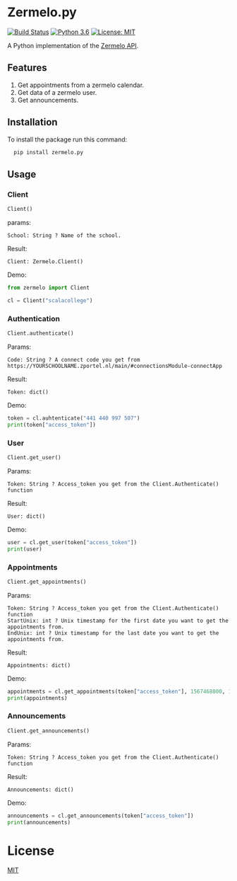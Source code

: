 # Zermelo.py

[![Build Status](https://travis-ci.org/wouter173/zermelo.py.svg?branch=master)](https://travis-ci.org/wouter173/zermelo.py) [![Python 3.6](https://img.shields.io/badge/python-3.6-blue.svg)](https://www.python.org/downloads/release/python-360/) [![License: MIT](https://img.shields.io/badge/License-MIT-yellow.svg)](https://opensource.org/licenses/MIT)

A Python implementation of the [Zermelo API](https://zermelo.atlassian.net/wiki/spaces/DEV).

## Features

1. Get appointments from a zermelo calendar.
2. Get data of a zermelo user.
3. Get announcements.

## Installation

To install the package run this command:

```bash
  pip install zermelo.py
```

## Usage

### Client

```python
Client()
```

params:
```
School: String ? Name of the school.
```

Result:
```
Client: Zermelo.Client()
```

Demo:
```python
from zermelo import Client

cl = Client("scalacollege")
```

### Authentication

```python
Client.authenticate()
```

Params:

```
Code: String ? A connect code you get from https://YOURSCHOOLNAME.zportel.nl/main/#connectionsModule-connectApp
```

Result:

```
Token: dict()
```

Demo:

```python
token = cl.auhtenticate("441 440 997 507")
print(token["access_token"])
```

### User

```python
Client.get_user()
```

Params: 
```
Token: String ? Access_token you get from the Client.Authenticate() function
```

Result:

```
User: dict()
```

Demo:

```python
user = cl.get_user(token["access_token"])
print(user)
```

### Appointments

```python
Client.get_appointments()
```

Params: 
```
Token: String ? Access_token you get from the Client.Authenticate() function
StartUnix: int ? Unix timestamp for the first date you want to get the appointments from.
EndUnix: int ? Unix timestamp for the last date you want to get the appointments from.
```

Result:

```
Appointments: dict()
```

Demo:

```python
appointments = cl.get_appointments(token["access_token"], 1567468800, 1568073600)
print(appointments)
```

### Announcements

```python
Client.get_announcements()
```

Params: 
```
Token: String ? Access_token you get from the Client.Authenticate() function
```

Result:

```
Announcements: dict()
```

Demo:

```python
announcements = cl.get_announcements(token["access_token"])
print(announcements)
```

# License
[MIT](https://github.com/wouter173/zermelo.py/blob/master/LICENSE)
